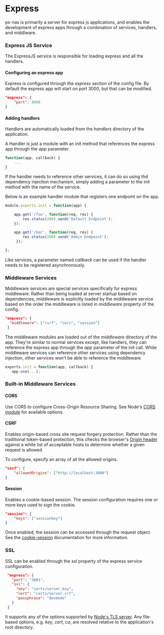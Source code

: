 # Express

ps-nas is primarily a server for express js applications, and enables the development of express apps through a combination of services, handlers, and middlware.

### Express JS Service
The ExpressJS service is responsible for loading express and all the handlers.

#### Configuring an express app
Express is configured through the *express* section of the config file.
By default the express app will start on port 3000, but that can be modified.

```json
"express": {
    "port": 8080
}
```

#### Adding handlers
Handlers are automatically loaded from the *handlers* directory of the application.

A Handler is just a module with an init method that references the express app through the *app* parameter.
```js
function(app, callback) {
    ...
}
```

If the handler needs to reference other services, it can do so using thd dependency injection mechanism,
simply adding a parameter to the init method with the name of the service.

Below is an example handler module that registers one endpoint on the app.

 ```js
 module.exports.init = function(app) {

     app.get('/foo', function(req, res) {
         res.status(200).send('Default Endpoint');
     });

     app.get('/bar', function(req, res) {
         res.status(200).send('Admin Endpoint');
      });

 };

 ```

Like services, a parameter named *callback* can be used if the handler needs to be registered asynchronously.

### Middleware Services

Middleware services are special services specifically for express middleware.
Rather than being loaded at server startup based on dependencies,
middleware is explicitly loaded by the middleware service based on the order the middleware is listed in *middleware* property of the config.

```json
"express": {
  "middleware": ["csrf", "cors", "session"]
 }
```

The middleware modules are loaded out of the *middleware* directory of the app.
They're similar to normal services except, like handlers, they can reference the express app through the *app* parameter of the init call.
While middleware services can reference other services using dependency injection, other services won't be able to reference the middleware.

```js
exports.init = function(app, callback) {
   app.use(...);
```

### Built-in Middleware Services

#### CORS

Use CORS to configure Cross-Origin Resource Sharing.  See Node's [CORS module](https://github.com/troygoode/node-cors) for available options.

#### CSRF
Enables origin-based cross site request forgery protection.  Rather than the traditional token-based protection, this checks the browser's [Origin header](http://tools.ietf.org/id/draft-abarth-origin-03.html) against a white list of acceptable hosts to determine whether a given request is allowed.

To configure, specify an array of all the allowed origins.

```json
"csrf": {
    "allowedOrigins": ["http://localhost:3000"]
}
```

#### Session
Enables a cookie-based session.  The session configuration requires one or more keys used to sign the cookie.

```json
"session": {
    "keys": ["sessionkey"]
}
```

Once enabled, the session can be accessed through the request object.  See the [cookie-session](https://github.com/expressjs/cookie-session) documentation for more information.

### SSL
SSL can be enabled through the *ssl* property of the express service configuration.

```json
 "express": {
   "port": "3001",
   "ssl": {
     "key": "certs/server.key",
     "cert": "certs/server.crt",
     "passphrase": "devmode"
   }
 }
```
It supports any of the options supported by [Node's TLS server]( http://nodejs.org/api/tls.html#tls_tls_createserver_options_secureconnectionlistener).  Any file-based options, e.g. *key*, *cert*, *ca*, are resolved relative to the application's root directory.
